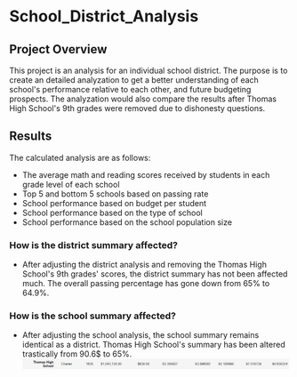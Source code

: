 # School_District_Analysis

## Project Overview

This project is an analysis for an individual school district. The purpose is to create an detailed analyzation to get a better understanding of each school's performance relative to each other, and future budgeting prospects. The analyzation would also compare the results after Thomas High School's 9th grades were removed due to dishonesty questions. 

## Results

The calculated analysis are as follows:
 - The average math and reading scores received by students in each grade level of each school
 - Top 5 and bottom 5 schools based on passing rate
 - School performance based on budget per student
 - School performance based on the type of school
 - School performance based on the school population size

### How is the district summary affected?
 - After adjusting the district analysis and removing the Thomas High School's 9th grades' scores, the district summary has not been affected much. The overall passing percentage has gone down from 65% to 64.9%.

### How is the school summary affected?
 - After adjusting the school analysis, the school summary remains identical as a district. Thomas High School's summary has been altered trastically from 90.6$ to 65%. 
![Thomas_school_after](Resources/Thomas_school_after.PNG)


